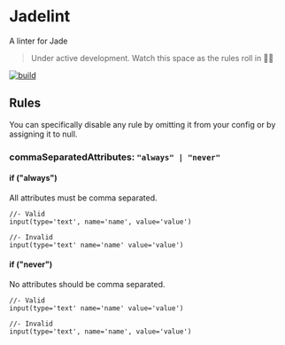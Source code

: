 # Jadelint

A linter for Jade

> Under active development. Watch this space as the rules roll in :rainbow::rabbit:

[![build](https://img.shields.io/travis/benedfit/jadelint.svg)](https://travis-ci.org/benedfit/jadelint)

## Rules

You can specifically disable any rule by omitting it from your config or by assigning it to null.

### commaSeparatedAttributes: `"always" | "never"`

#### if ("always")

All attributes must be comma separated.

```jade
//- Valid
input(type='text', name='name', value='value')

//- Invalid
input(type='text' name='name' value='value')
```

#### if ("never")

No attributes should be comma separated.

```jade
//- Valid
input(type='text' name='name' value='value')

//- Invalid
input(type='text', name='name', value='value')
```
